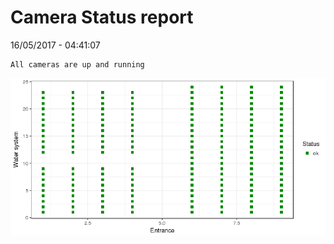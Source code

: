 Camera Status report
================
16/05/2017 - 04:41:07

    All cameras are up and running

![](camreport_files/figure-markdown_github/unnamed-chunk-2-1.png)

